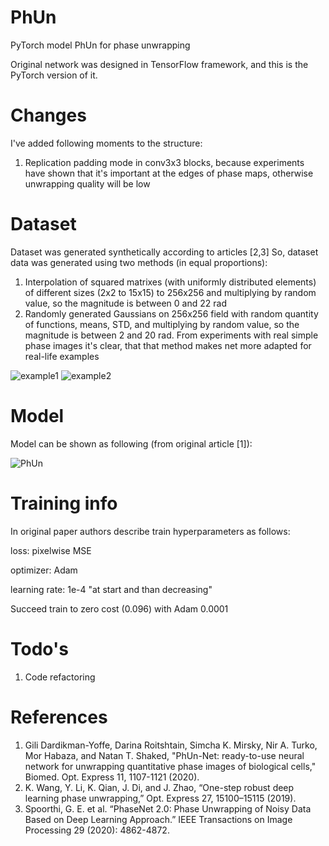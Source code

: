 # PhUn
PyTorch model PhUn for phase unwrapping



Original network was designed in TensorFlow framework, and this is the PyTorch version of it.

# Changes
I've added following moments to the structure:

1. Replication padding mode in conv3x3 blocks, because experiments have shown that it's important at the edges of phase maps,
otherwise unwrapping quality will be low

# Dataset
Dataset was generated synthetically according to articles [2,3]
So, dataset data was generated using two methods (in equal proportions):

1. Interpolation of squared matrixes (with uniformly distributed elements) of different sizes (2x2 to 15x15) to 256x256 and multiplying by random value, so the magnitude is between 0 and 22 rad
2. Randomly generated Gaussians on 256x256 field with random quantity of functions, means, STD, and multiplying by random value, so the magnitude is between 2 and 20 rad. From experiments with real simple phase images it's clear, that that method makes net more adapted for real-life examples

![example1](https://user-images.githubusercontent.com/73649419/115595429-95d36d00-a2df-11eb-8d83-1a629635a66f.png)
![example2](https://user-images.githubusercontent.com/73649419/115595433-97049a00-a2df-11eb-95d0-73c631d73240.png)

# Model
Model can be shown as following (from original article [1]): 

![PhUn](https://user-images.githubusercontent.com/73649419/116903791-88a27080-ac45-11eb-92a6-c6e5d378bc3d.jpg)


# Training info
In original paper authors describe train hyperparameters as follows:

loss: pixelwise MSE


optimizer: Adam 

learning rate: 1e-4 "at start and than decreasing"

Succeed train to zero cost (0.096) with Adam 0.0001

# Todo's

1. Code refactoring

# References
1. Gili Dardikman-Yoffe, Darina Roitshtain, Simcha K. Mirsky, Nir A. Turko, Mor Habaza, and Natan T. Shaked, "PhUn-Net: ready-to-use neural network for unwrapping quantitative phase images of biological cells," Biomed. Opt. Express 11, 1107-1121 (2020).
2. K. Wang, Y. Li, K. Qian, J. Di, and J. Zhao, “One-step robust deep
learning phase unwrapping,” Opt. Express 27, 15100–15115 (2019).
3. Spoorthi, G. E. et al. “PhaseNet 2.0: Phase Unwrapping of Noisy Data Based on Deep Learning Approach.” IEEE Transactions on Image Processing 29 (2020): 4862-4872.
